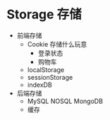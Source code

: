 # Storage 存储
  - 前端存储
    - Cookie
    存储什么玩意
      - 登录状态
      - 购物车 
    - localStorage
    - sessionStorage
    - indexDB
  - 后端存储
    - MySQL  NOSQL MongoDB  
    - 缓存

